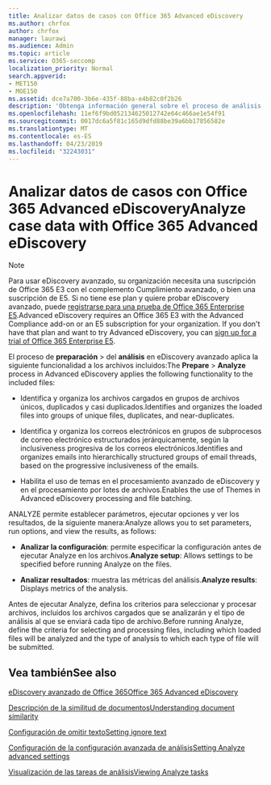 ```yaml
---
title: Analizar datos de casos con Office 365 Advanced eDiscovery
ms.author: chrfox
author: chrfox
manager: laurawi
ms.audience: Admin
ms.topic: article
ms.service: O365-seccomp
localization_priority: Normal
search.appverid:
- MET150
- MOE150
ms.assetid: dce7a700-3b6e-435f-88ba-e4b82c0f2b26
description: 'Obtenga información general sobre el proceso de análisis, que le permite establecer parámetros, opciones de ejecución y ver resultados, en la exhibición avanzada de documentos electrónicos de Office 365. '
ms.openlocfilehash: 11ef6f9bd052134625012742e64c466ae1e54f91
ms.sourcegitcommit: 0017dc6a5f81c165d9dfd88be39a6bb17856582e
ms.translationtype: MT
ms.contentlocale: es-ES
ms.lasthandoff: 04/23/2019
ms.locfileid: "32243031"
---
```

# <a name="analyze-case-data-with-office-365-advanced-ediscovery"></a><span data-ttu-id="ae5b6-103">Analizar datos de casos con Office 365 Advanced eDiscovery</span><span class="sxs-lookup"><span data-stu-id="ae5b6-103">Analyze case data with Office 365 Advanced eDiscovery</span></span>

> [!NOTE]
> <span data-ttu-id="ae5b6-p101">Para usar eDiscovery avanzado, su organización necesita una suscripción de Office 365 E3 con el complemento Cumplimiento avanzado, o bien una suscripción de E5. Si no tiene ese plan y quiere probar eDiscovery avanzado, puede [registrarse para una prueba de Office 365 Enterprise E5](https://go.microsoft.com/fwlink/p/?LinkID=698279).</span><span class="sxs-lookup"><span data-stu-id="ae5b6-p101">Advanced eDiscovery requires an Office 365 E3 with the Advanced Compliance add-on or an E5 subscription for your organization. If you don't have that plan and want to try Advanced eDiscovery, you can [sign up for a trial of Office 365 Enterprise E5](https://go.microsoft.com/fwlink/p/?LinkID=698279).</span></span> 
  
<span data-ttu-id="ae5b6-106">El proceso de **preparación** \> del **análisis** en eDiscovery avanzado aplica la siguiente funcionalidad a los archivos incluidos:</span><span class="sxs-lookup"><span data-stu-id="ae5b6-106">The **Prepare** \> **Analyze** process in Advanced eDiscovery applies the following functionality to the included files:</span></span> 
  
- <span data-ttu-id="ae5b6-107">Identifica y organiza los archivos cargados en grupos de archivos únicos, duplicados y casi duplicados.</span><span class="sxs-lookup"><span data-stu-id="ae5b6-107">Identifies and organizes the loaded files into groups of unique files, duplicates, and near-duplicates.</span></span>
    
- <span data-ttu-id="ae5b6-108">Identifica y organiza los correos electrónicos en grupos de subprocesos de correo electrónico estructurados jerárquicamente, según la inclusiveness progresiva de los correos electrónicos.</span><span class="sxs-lookup"><span data-stu-id="ae5b6-108">Identifies and organizes emails into hierarchically structured groups of email threads, based on the progressive inclusiveness of the emails.</span></span>
    
- <span data-ttu-id="ae5b6-109">Habilita el uso de temas en el procesamiento avanzado de eDiscovery y en el procesamiento por lotes de archivos.</span><span class="sxs-lookup"><span data-stu-id="ae5b6-109">Enables the use of Themes in Advanced eDiscovery processing and file batching.</span></span>
    
 <span data-ttu-id="ae5b6-110">ANALYZE permite establecer parámetros, ejecutar opciones y ver los resultados, de la siguiente manera:</span><span class="sxs-lookup"><span data-stu-id="ae5b6-110">Analyze allows you to set parameters, run options, and view the results, as follows:</span></span> 
  
- <span data-ttu-id="ae5b6-111">**Analizar la configuración**: permite especificar la configuración antes de ejecutar Analyze en los archivos.</span><span class="sxs-lookup"><span data-stu-id="ae5b6-111">**Analyze setup**: Allows settings to be specified before running Analyze on the files.</span></span>
    
- <span data-ttu-id="ae5b6-112">**Analizar resultados**: muestra las métricas del análisis.</span><span class="sxs-lookup"><span data-stu-id="ae5b6-112">**Analyze results**: Displays metrics of the analysis.</span></span> 
    
<span data-ttu-id="ae5b6-113">Antes de ejecutar Analyze, defina los criterios para seleccionar y procesar archivos, incluidos los archivos cargados que se analizarán y el tipo de análisis al que se enviará cada tipo de archivo.</span><span class="sxs-lookup"><span data-stu-id="ae5b6-113">Before running Analyze, define the criteria for selecting and processing files, including which loaded files will be analyzed and the type of analysis to which each type of file will be submitted.</span></span> 
  
## <a name="see-also"></a><span data-ttu-id="ae5b6-114">Vea también</span><span class="sxs-lookup"><span data-stu-id="ae5b6-114">See also</span></span>

[<span data-ttu-id="ae5b6-115">eDiscovery avanzado de Office 365</span><span class="sxs-lookup"><span data-stu-id="ae5b6-115">Office 365 Advanced eDiscovery</span></span>](office-365-advanced-ediscovery.md)
  
[<span data-ttu-id="ae5b6-116">Descripción de la similitud de documentos</span><span class="sxs-lookup"><span data-stu-id="ae5b6-116">Understanding document similarity</span></span>](understand-document-similarity-in-advanced-ediscovery.md)
  
[<span data-ttu-id="ae5b6-117">Configuración de omitir texto</span><span class="sxs-lookup"><span data-stu-id="ae5b6-117">Setting ignore text</span></span>](set-ignore-text-in-advanced-ediscovery.md)
  
[<span data-ttu-id="ae5b6-118">Configuración de la configuración avanzada de análisis</span><span class="sxs-lookup"><span data-stu-id="ae5b6-118">Setting Analyze advanced settings</span></span>](set-analyze-advanced-settings-in-advanced-ediscovery.md)
  
[<span data-ttu-id="ae5b6-119">Visualización de las tareas de análisis</span><span class="sxs-lookup"><span data-stu-id="ae5b6-119">Viewing Analyze tasks</span></span>](view-analyze-results-in-advanced-ediscovery.md)

